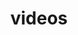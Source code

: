 ---
layout: page
title: videos
permalink: /videos/
description: A collection of research-related video appearances.
nav: true
nav_order: 3
---